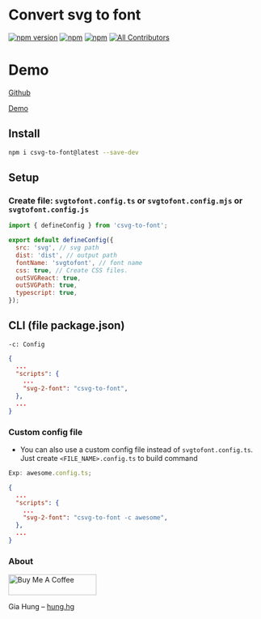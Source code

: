 # Convert svg to font

[![npm version](https://badge.fury.io/js/csvg-to-font.svg)](https://badge.fury.io/js/csvg-to-font) [![npm](https://img.shields.io/npm/dw/csvg-to-font.svg?logo=npm)](https://www.npmjs.com/package/csvg-to-font) [![npm](https://img.shields.io/bundlephobia/minzip/csvg-to-font)](https://www.npmjs.com/package/csvg-to-font)
[![All Contributors](https://img.shields.io/badge/all_contributors-1-orange.svg?style=flat-square)](#contributors-)

# Demo

[Github](https://github.com/hunghg255/react-svg-to-font)

[Demo](https://react-svg-to-font.vercel.app/)

## Install

```bash
npm i csvg-to-font@latest --save-dev
```

## Setup

### Create file: `svgtofont.config.ts` or `svgtofont.config.mjs` or `svgtofont.config.js`

```js
import { defineConfig } from 'csvg-to-font';

export default defineConfig({
  src: 'svg', // svg path
  dist: 'dist', // output path
  fontName: 'svgtofont', // font name
  css: true, // Create CSS files.
  outSVGReact: true,
  outSVGPath: true,
  typescript: true,
});
```

## CLI (file package.json)

```
-c: Config
```

```json
{
  ...
  "scripts": {
    ...
    "svg-2-font": "csvg-to-font",
  },
  ...
}
```

### Custom config file

- You can also use a custom config file instead of `svgtofont.config.ts`. Just create `<FILE_NAME>.config.ts` to build command

```js
Exp: awesome.config.ts;
```

```json
{
  ...
  "scripts": {
    ...
    "svg-2-font": "csvg-to-font -c awesome",
  },
  ...
}
```
### About

<a href="https://www.buymeacoffee.com/hunghg255" target="_blank"><img src="https://cdn.buymeacoffee.com/buttons/default-orange.png" alt="Buy Me A Coffee" height="41" width="174"></a>

Gia Hung – [hung.hg](https://hung.thedev.id)
